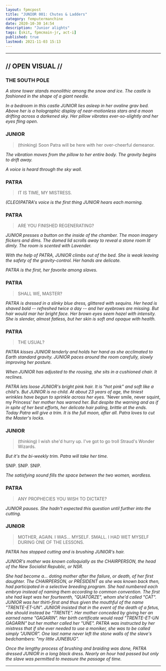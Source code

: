 ```yaml
---
layout: fpmcpost
title: "JUNIOR 001: Chutes & Ladders"
category: femputermanchine
date: 2020-10-30 14:54
description: "Junior alights"
tags: [skit, fpmcmain-jr, act-i]
published: true
lastmod: 2021-11-03 15:13
---
```

[//]: # ( 10/26/20  -added)
[//]: # ( 11/03/21  -title added)

*****

## // OPEN VISUAL // ##

### THE SOUTH POLE ###

<i>A stone tower stands monolithic among the snow and ice. The castle is fashioned in the shape of a giant needle.</i>

<i>In a bedroom in this castle JUNIOR lies asleep in her ovaline grav bed. Above her is a holographic display of near-motionless stars and a moon drifting across a darkened sky. Her pillow vibrates ever-so-slightly and her eyes fling open.</i>

### JUNIOR ###

> (thinking) Soon Patra will be here with her over-cheerful demeanor.

<i>The vibration moves from the pillow to her entire body. The gravity begins to drift away.</i>

<i>A voice is heard through the sky wall.</i>

### PATRA ###

> IT IS TIME, MY MISTRESS. 

<i>(CLEO)PATRA's voice is the first thing JUNIOR hears each morning.</i>

### PATRA ###

> ARE YOU FINISHED REGENERATING?

<i>JUNIOR presses a button on the inside of the chamber. The moon imagery flickers and dims. The domed lid scrolls away to reveal a stone room lit dimly. The room is scented with Lavender.</i>

<i>With the help of PATRA, JUNIOR climbs out of the bed. She is weak leaving the safety of the gravity-control. Her hands are delicate.</i>

<i>PATRA is the first, her favorite among slaves.</i>

### PATRA ###

> SHALL WE, MASTER?

<I>PATRA is dressed in a slinky blue dress, glittered with sequins. Her head is shaved bald -- refreshed twice a day -- and her eyebrows are missing. But hair would mar her bright face. Her brown eyes seem hazel with intensity. She is slender, almost fatless, but her skin is soft and opaque with health.</i>

### PATRA ###

> THE USUAL?

<i>PATRA kisses JUNIOR tenderly and holds her hand as she acclimated to Earth standard gravity. JUNIOR paces around the room carefully, slowly improving her posture.</i>

<i>When JUNIOR has adjusted to the rousing, she sits in a cushioned chair. It reclines.</i>

<i>PATRA lets loose JUNIOR's bright pink hair. It is "hot pink" and soft like a child's. But JUNIOR is no child. At about 23 years of age, the tiniest wrinkles have begun to sprinkle across her eyes. </i>'Never smile, never squint, my Princess'<i> her mother has warned her. But despite the warning and as if in spite of her best efforts, her delicate hair paling, brittle at the ends. Today Patra will give a trim. It is the full moon, after all. Patra loves to cut the Master's locks. </i>

### JUNIOR ###

> (thinking) I wish she'd hurry up. I've got to go troll Straud's Wonder Wizards.

<i>But it's the bi-weekly trim. Patra will take her time.</i>

SNIP. SNIP. SNIP.

<I>The satisfying sound fills the space between the two women, wordless.</i>

### PATRA ###

> ANY PROPHECIES YOU WISH TO DICTATE?

<I>JUNIOR pauses. She hadn't expected this question until further into the cutting.</i>

### JUNIOR ###

> MOTHER, AGAIN. I WAS... MYSELF. SMALL. I HAD WET MYSELF DURING ONE OF THE LESSONS. 

<I>PATRA has stopped cutting and is brushing JUNIOR's hair.</i>

<i>JUNIOR's mother was known colloquially as the CHAIRPERSON, the head of the New Socialist Republic, or NSR.</i>

<i>She had become a... doting mother after the failure, or death, of her first daughter. The CHAIRPERSON, or PRESIDENT as she was known back then, had participated in a selective breeding program. She had numbered each embryo instead of naming them according to common convention. The first she had kept was her fourteenth, "QUATORZE", whom she'd called "CAT". JUNIOR was her thirti-first and thus given the mouthful of the name "TRENTE-ET-UN". JUNIOR insisted that in the event of the death of a fetus, she should instead be "TRENTE". Her mother conceded by giving her an earned name "GAGARIN". Her birth certificate would read "TRENTE-ET-UN GAGARIN" but her mother called her "UNE". PATRA was instructed by her mistress that if she ever needed to use a moniker, she was to be called simply "JUNIOR". One last name never left the stone walls of the slave's bedchambers: "my little JUNEBUG".</i>

<I>Once the lengthy process of brushing and braiding was done, PATRA dressed JUNIOR in a long black dress. Nearly an hour had passed but only the slave was permitted to measure the passage of time.</i>

*****


